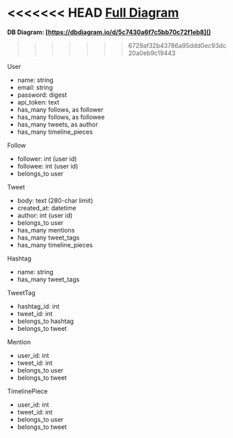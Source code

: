 <<<<<<< HEAD
[Full Diagram](https://dbdiagram.io/d/5c7430a6f7c5bb70c72f1eb8)
=======
**DB Diagram: [https://dbdiagram.io/d/5c7430a6f7c5bb70c72f1eb8]()**
>>>>>>> 6729af32b43786a95ddd0ec93dc20a0eb9c19443

User

- name: string
- email: string
- password: digest
- api_token: text
- has_many follows, as follower
- has_many follows, as followee
- has_many tweets, as author
- has_many timeline\_pieces

Follow

- follower: int (user id)
- followee: int (user id)
- belongs_to user

Tweet

- body: text (280-char limit)
- created_at: datetime
- author: int (user id)
- belongs_to user
- has_many mentions
- has_many tweet\_tags
- has_many timeline\_pieces

Hashtag

- name: string
- has_many tweet\_tags

TweetTag

- hashtag_id: int
- tweet_id: int
- belongs_to hashtag
- belongs_to tweet

Mention

- user_id: int
- tweet_id: int
- belongs_to user
- belongs_to tweet

TimelinePiece

- user_id: int
- tweet_id: int
- belongs_to user
- belongs_to tweet